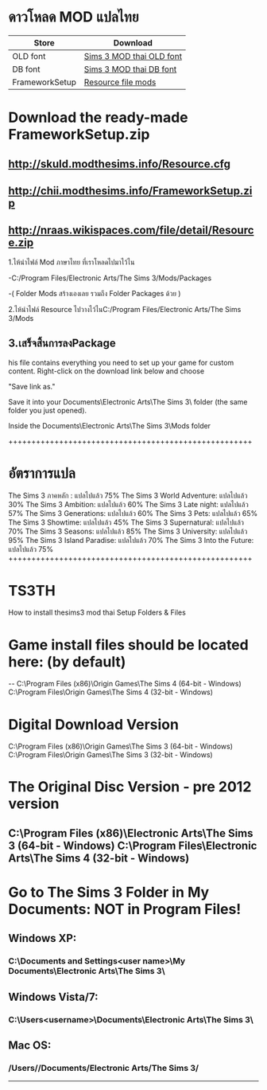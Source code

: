 
# ดาวโหลด MOD แปลไทย
| Store  | Download |
| ------------- | ------------- |
| OLD font | [Sims 3 MOD thai OLD font](https://github.com/simcolony/TS3TH/releases/download/TS3TH-SB/Thai.Sims.3.Simcolony.DB.package)|
| DB font  | [Sims 3 MOD thai DB font](https://github.com/simcolony/TS3TH/releases/download/TS3TH-SB/Thai.Sims.3.Simcolony.DB.package) |
| FrameworkSetup | [Resource file mods](https://github.com/simcolony/TS3TH/releases/download/TS3TH/Resource.cfg) |

# Download the ready-made FrameworkSetup.zip 
## http://skuld.modthesims.info/Resource.cfg
## http://chii.modthesims.info/FrameworkSetup.zip
## http://nraas.wikispaces.com/file/detail/Resource.zip

1.ไห้นำไฟล์ Mod ภาษาไทย ที่เราโหลดไปมาไว้ไน 

-C:/Program Files/Electronic Arts/The Sims 3/Mods/Packages

-( Folder Mods สร้างเองเลย รวมถึง Folder Packages ด้วย )

2.ไห้นำไฟล์ Resource ไปวางไว้ไนC:/Program Files/Electronic Arts/The Sims 3/Mods

3.เสร็จสิ้นการลงPackage
------------------------------------------------------

his file contains everything you need to set up your game for custom content. Right-click on the download link below and choose 

"Save link as." 

Save it into your Documents\Electronic Arts\The Sims 3\ folder (the same folder you just opened).

Inside the Documents\Electronic Arts\The Sims 3\Mods folder

+++++++++++++++++++++++++++++++++++++++++++++++++++++
# อัตราการแปล
The Sims 3 ภาคหลัก : แปลไปแล้ว 75%
The Sims 3 World Adventure: แปลไปแล้ว 30%
The Sims 3 Ambition: แปลไปแล้ว 60%
The Sims 3 Late night: แปลไปแล้ว 57%
The Sims 3 Generations: แปลไปแล้ว 60%
The Sims 3 Pets: แปลไปแล้ว 65%
The Sims 3 Showtime: แปลไปแล้ว 45%
The Sims 3 Supernatural: แปลไปแล้ว 70%
The Sims 3 Seasons: แปลไปแล้ว 85%
The Sims 3 University: แปลไปแล้ว 95%
The Sims 3 Island Paradise: แปลไปแล้ว 70%
The Sims 3 Into the Future: แปลไปแล้ว 75%
+++++++++++++++++++++++++++++++++++++++++++++++++++++
# TS3TH
How to install thesims3 mod thai
Setup Folders & Files


# Game install files should be located here: (by default)
--
C:\Program Files (x86)\Origin Games\The Sims 4 (64-bit - Windows)
C:\Program Files\Origin Games\The Sims 4 (32-bit - Windows)

# Digital Download Version
C:\Program Files (x86)\Origin Games\The Sims 3 (64-bit - Windows)
C:\Program Files\Origin Games\The Sims 3 (32-bit - Windows)

# The Original Disc Version - pre 2012 version
C:\Program Files (x86)\Electronic Arts\The Sims 3 (64-bit - Windows)
C:\Program Files\Electronic Arts\The Sims 4 (32-bit - Windows)
--------------------------------------------------------------------
# Go to The Sims 3 Folder in My Documents: NOT in Program Files!

## Windows XP: 
### C:\Documents and Settings\<user name>\My Documents\Electronic Arts\The Sims 3\
## Windows Vista/7: 
### C:\Users\<username>\Documents\Electronic Arts\The Sims 3\
## Mac OS: 
### /Users/<username>/Documents/Electronic Arts/The Sims 3/
-----------------------------------------------------------------
